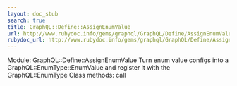 ```yaml
---
layout: doc_stub
search: true
title: GraphQL::Define::AssignEnumValue
url: http://www.rubydoc.info/gems/graphql/GraphQL/Define/AssignEnumValue
rubydoc_url: http://www.rubydoc.info/gems/graphql/GraphQL/Define/AssignEnumValue
---
```


Module: GraphQL::Define::AssignEnumValue
Turn enum value configs into a GraphQL::EnumType::EnumValue and
register it with the GraphQL::EnumType 
Class methods:
call

